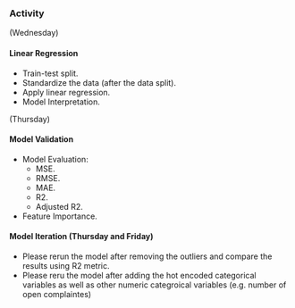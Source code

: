 ### Activity
(Wednesday)
#### Linear Regression
- Train-test split.
- Standardize the data (after the data split).
- Apply linear regression.
- Model Interpretation.

(Thursday)
#### Model Validation
- Model Evaluation:
  - MSE.
  - RMSE.
  - MAE.
  - R2.
  - Adjusted R2.
- Feature Importance.

#### Model Iteration (Thursday and Friday)
- Please rerun the model after removing the outliers and compare the results using R2 metric.
- Please reru the model after adding the hot encoded categorical variables as well as other numeric categroical variables (e.g. number of open complaintes)  
